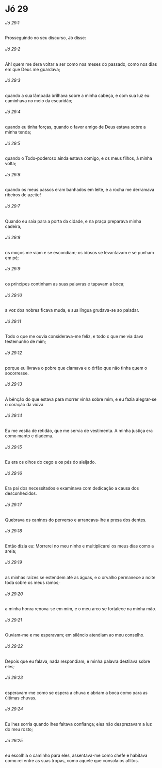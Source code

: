 # Jó 29

###### Jó 29:1

Prosseguindo no seu discurso, Jó disse:

###### Jó 29:2

Ah! quem me dera voltar a ser como nos meses do passado, como nos dias em que Deus me guardava;

###### Jó 29:3

quando a sua lâmpada brilhava sobre a minha cabeça, e com sua luz eu caminhava no meio da escuridão;

###### Jó 29:4

quando eu tinha forças, quando o favor amigo de Deus estava sobre a minha tenda;

###### Jó 29:5

quando o Todo-poderoso ainda estava comigo, e os meus filhos, à minha volta;

###### Jó 29:6

quando os meus passos eram banhados em leite, e a rocha me derramava ribeiros de azeite!

###### Jó 29:7

Quando eu saía para a porta da cidade, e na praça preparava minha cadeira,

###### Jó 29:8

os moços me viam e se escondiam; os idosos se levantavam e se punham em pé;

###### Jó 29:9

os príncipes continham as suas palavras e tapavam a boca;

###### Jó 29:10

a voz dos nobres ficava muda, e sua língua grudava-se ao paladar.

###### Jó 29:11

Todo o que me ouvia considerava-me feliz, e todo o que me via dava testemunho de mim;

###### Jó 29:12

porque eu livrava o pobre que clamava e o órfão que não tinha quem o socorresse.

###### Jó 29:13

A bênção do que estava para morrer vinha sobre mim, e eu fazia alegrar-se o coração da viúva.

###### Jó 29:14

Eu me vestia de retidão, que me servia de vestimenta. A minha justiça era como manto e diadema.

###### Jó 29:15

Eu era os olhos do cego e os pés do aleijado.

###### Jó 29:16

Era pai dos necessitados e examinava com dedicação a causa dos desconhecidos.

###### Jó 29:17

Quebrava os caninos do perverso e arrancava-lhe a presa dos dentes.

###### Jó 29:18

Então dizia eu: Morrerei no meu ninho e multiplicarei os meus dias como a areia;

###### Jó 29:19

as minhas raízes se estendem até as águas, e o orvalho permanece a noite toda sobre os meus ramos;

###### Jó 29:20

a minha honra renova-se em mim, e o meu arco se fortalece na minha mão.

###### Jó 29:21

Ouviam-me e me esperavam; em silêncio atendiam ao meu conselho.

###### Jó 29:22

Depois que eu falava, nada respondiam, e minha palavra destilava sobre eles;

###### Jó 29:23

esperavam-me como se espera a chuva e abriam a boca como para as últimas chuvas.

###### Jó 29:24

Eu lhes sorria quando lhes faltava confiança; eles não desprezavam a luz do meu rosto;

###### Jó 29:25

eu escolhia o caminho para eles, assentava-me como chefe e habitava como rei entre as suas tropas, como aquele que consola os aflitos.

